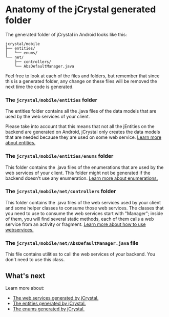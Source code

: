 # Anatomy of the jCrystal generated folder
The generated folder of jCrystal in Android looks like this:

```
jcrystal/mobile
├── entities/
│   └── enums/
└── net/
    ├── controllers/
    └── AbsDefaultManager.java
```

Feel free to look at each of the files and folders, but remember that since this is a generated folder, any change on these files will be removed the next time the code is generated.

### The **`jcrystal/mobile/entities`** folder

The entities folder contains all the .java files of the data models that are used by the web services of your client. 

Please take into account that this means that not all the jEntities on the backend are generated on Android, jCrystal only creates the data models that are needed because they are used on some web service. 
[Learn more about entities.](entities.md) 

### The **`jcrystal/mobile/entities/enums`** folder
This folder contains the .java files of the enumerations that are used by the web services of your client. This folder might not be generated if the backend doesn't use any enumeration.
[Learn more about enumerations.](enums.md) 

### The **`jcrystal/mobile/net/controllers`** folder
This folder contains the .java files of the web services used by your client and some helper classes to consume those web services.
The classes that you need to use to consume the web services start with "Manager"; inside of them, you will find several static methods, each of them calls a web service from an activity or fragment.
[Learn more about how to use webservices.](webservices.md)

### The **`jcrystal/mobile/net/AbsDefaultManager.java`** file
This file contains utilities to call the web services of your backend. You don't need to use this class.

## What's next
Learn more about:
- [The web services generated by jCrystal.](webservices.md)
- [The entities generated by jCrystal.](entities.md)
- [The enums generated by jCrystal.](enums.md)